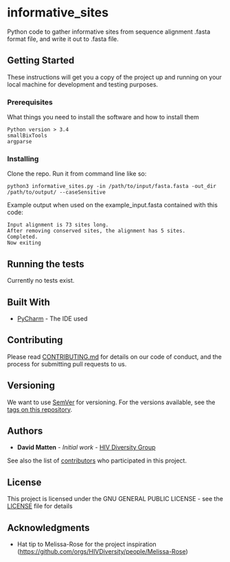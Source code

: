 # informative_sites

Python code to gather informative sites from sequence alignment .fasta format file, and write it out to .fasta file.

## Getting Started

These instructions will get you a copy of the project up and running on your local machine for development and testing purposes.

### Prerequisites

What things you need to install the software and how to install them

```
Python version > 3.4
smallBixTools
argparse
```

### Installing

Clone the repo.
Run it from command line like so:

```
python3 informative_sites.py -in /path/to/input/fasta.fasta -out_dir /path/to/output/ --caseSensitive
```

Example output when used on the example_input.fasta contained with this code:

```
Input alignment is 73 sites long.
After removing conserved sites, the alignment has 5 sites.
Completed.                                                                                                                                                          
Now exiting
```


## Running the tests

Currently no tests exist.


## Built With

* [PyCharm](https://www.jetbrains.com/pycharm/) - The IDE used


## Contributing

Please read [CONTRIBUTING.md](https://gist.github.com/davidmatten/1ba3246202f2a7b826d8c09ef851e7eb) for details on our code of conduct, and the process for submitting pull requests to us.

## Versioning

We want to use [SemVer](http://semver.org/) for versioning. For the versions available, see the [tags on this repository](https://github.com/HIVDiversity/informative_sites/tags).

## Authors

* **David Matten** - *Initial work* - [HIV Diversity Group](https://github.com/HIVDiversity/)

See also the list of [contributors](https://github.com/HIVDiversity/informative_sites/graphs/contributors) who participated in this project.

## License

This project is licensed under the GNU GENERAL PUBLIC LICENSE - see the [LICENSE](LICENSE) file for details

## Acknowledgments

* Hat tip to Melissa-Rose for the project inspiration (https://github.com/orgs/HIVDiversity/people/Melissa-Rose)


